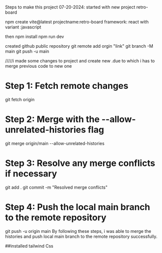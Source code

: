 

Steps to make this project 
07-20-2024: started with new project retro-board

npm create vite@latest
projectname:retro-board
framework: react with variant :javascript

then npm install
npm run dev

created github public repository
git remote add orgin "link"
git branch -M main
git push -u main

/////i made some changes to project and create new .due to which i has to merge previous code to new one
# Step 1: Fetch remote changes
git fetch origin

# Step 2: Merge with the --allow-unrelated-histories flag
git merge origin/main --allow-unrelated-histories

# Step 3: Resolve any merge conflicts if necessary
git add .
git commit -m "Resolved merge conflicts"

# Step 4: Push the local main branch to the remote repository
git push -u origin main
By following these steps, i was able to merge the histories and push local main branch to the remote repository successfully.

##installed tailwind Css

